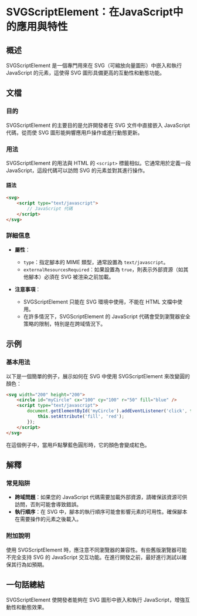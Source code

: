 <!--
Meta Description: # SVGScriptElement：在JavaScript中的應用與特性 ## 概述 SVGScriptElement 是一個專門用來在 SVG（可縮放向量圖形）中嵌入和執行 JavaScript 的元素，這使得 SVG 圖形具備更高的互動性和動態功能。 ## 文檔 ### 目的 SVGScrip...
Meta Keywords: svg, javascript, svgscriptelement, script, html
-->

# SVGScriptElement：在JavaScript中的應用與特性

## 概述
SVGScriptElement 是一個專門用來在 SVG（可縮放向量圖形）中嵌入和執行 JavaScript 的元素，這使得 SVG 圖形具備更高的互動性和動態功能。

## 文檔
### 目的
SVGScriptElement 的主要目的是允許開發者在 SVG 文件中直接嵌入 JavaScript 代碼，從而使 SVG 圖形能夠響應用戶操作或進行動態更新。

### 用法
SVGScriptElement 的用法與 HTML 的 `<script>` 標籤相似。它通常用於定義一段 JavaScript，這段代碼可以訪問 SVG 的元素並對其進行操作。

#### 語法
```html
<svg>
    <script type="text/javascript">
        // JavaScript 代碼
    </script>
</svg>
```

### 詳細信息
- **屬性**：
  - `type`：指定腳本的 MIME 類型，通常設置為 `text/javascript`。
  - `externalResourcesRequired`：如果設置為 `true`，則表示外部資源（如其他腳本）必須在 SVG 被渲染之前加載。

- **注意事項**：
  - SVGScriptElement 只能在 SVG 環境中使用，不能在 HTML 文檔中使用。
  - 在許多情況下，SVGScriptElement 的 JavaScript 代碼會受到瀏覽器安全策略的限制，特別是在跨域情況下。

## 示例
### 基本用法
以下是一個簡單的例子，展示如何在 SVG 中使用 SVGScriptElement 來改變圓的顏色：

```html
<svg width="200" height="200">
    <circle id="myCircle" cx="100" cy="100" r="50" fill="blue" />
    <script type="text/javascript">
        document.getElementById('myCircle').addEventListener('click', function() {
            this.setAttribute('fill', 'red');
        });
    </script>
</svg>
```

在這個例子中，當用戶點擊藍色圓形時，它的顏色會變成紅色。

## 解釋
### 常見陷阱
- **跨域問題**：如果您的 JavaScript 代碼需要加載外部資源，請確保該資源可供訪問，否則可能會導致錯誤。
- **執行順序**：在 SVG 中，腳本的執行順序可能會影響元素的可用性。確保腳本在需要操作的元素之後載入。

### 附加說明
使用 SVGScriptElement 時，應注意不同瀏覽器的兼容性。有些舊版瀏覽器可能不完全支持 SVG 的 JavaScript 交互功能。在進行開發之前，最好進行測試以確保其行為如預期。

## 一句話總結
SVGScriptElement 使開發者能夠在 SVG 圖形中嵌入和執行 JavaScript，增強互動性和動態效果。